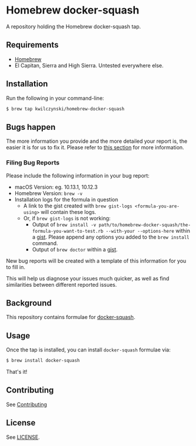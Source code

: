 # Homebrew docker-squash

A repository holding the Homebrew docker-squash tap.

## Requirements

* [Homebrew](https://github.com/Homebrew/brew)
* El Capitan, Sierra and High Sierra. Untested everywhere else.

## Installation

Run the following in your command-line:

```sh
$ brew tap kwilczynski/homebrew-docker-squash
```

## Bugs happen

The more information you provide and the more detailed your report is, the easier it is for us to fix it.
Please refer to [this section](#filing-bug-reports) for more information.

### Filing Bug Reports

Please include the following information in your bug report:

- macOS Version: eg. 10.13.1, 10.12.3
- Homebrew Version: `brew -v`
- Installation logs for the formula in question
  - A link to the gist created with `brew gist-logs <formula-you-are-using>` will contain these logs.
  - Or, if `brew gist-logs` is not working:
    - Output of `brew install -v path/to/homebrew-docker-squash/the-formula-you-want-to-test.rb --with-your --options-here`
      within a [gist](https://gist.github.com). Please append any options you added to the `brew install` command.
    - Output of `brew doctor` within a [gist](https://gist.github.com).

New bug reports will be created with a template of this information for you to fill in.

This will help us diagnose your issues much quicker, as well as find similarities between different reported issues.

## Background

This repository contains formulae for [docker-squash](https://github.com/goldmann/docker-squash).

## Usage

Once the tap is installed, you can install `docker-squash` formulae via:

```sh
$ brew install docker-squash
```

That's it!

## Contributing

See [Contributing](CONTRIBUTING.md)

## License

See [LICENSE](LICENSE).

